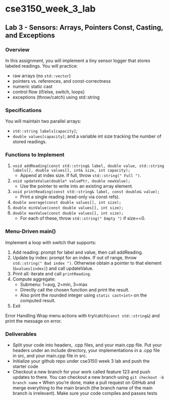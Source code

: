 # cse3150_week_3_lab

## Lab 3 - Sensors: Arrays, Pointers Const, Casting, and Exceptions

### Overview
In this assignment, you will implement a tiny sensor logger that stores labeled readings. You will practice:
* raw arrays (no `std::vector`)
* pointers vs. references, and const-correctness
* numeric static cast
* control flow (if/else, switch, loops)
* exceptions (throw/catch) using std::string

### Specifications
You will maintain two parallel arrays:
* `std::string labels[capacity]`;
* `double values[capacity]`;
and a variable int size tracking the number of stored readings.

### Functions to Implement
1. `void addReading(const std::string& label, double value, std::string labels[], double values[], int& size, int capacity);`
    * Append at index size. If full, throw `std::string(" Full ")`.
2. `void updateValue(double* valuePtr, double newValue);`
    * Use the pointer to write into an existing array element.
3. `void printReading(const std::string& label, const double& value);`
    * Print a single reading (read-only via const refs).
4. `double average(const double values[], int size);`
5. `double minValue(const double values[], int size);`
6. `double maxValue(const double values[], int size);`
    * For each of these, throw `std::string(" Empty ")` if size==0.

### Menu-Driven main()
Implement a loop with switch that supports:
1. Add reading: prompt for label and value, then call addReading.
2. Update by index: prompt for an index. If out of range, throw `std::string(" Bad index ")`. Otherwise obtain a pointer to that element (`&values[index]`) and call updateValue.
3. Print all: iterate and call `printReading`.
4. Compute aggregate:
    * Submenu: 1=avg, 2=min, 3=max
    * Directly call the chosen function and print the result.
    * Also print the rounded integer using `static cast<int>` on the computed result.
5. Exit

Error Handling Wrap menu actions with try/catch(`const std::string&`) and print the message on error.

### Deliverables
* Split your code into headers, .cpp files, and your main.cpp file. Put your headers under an include directory, your implementations in a .cpp file in src, and your main.cpp file in src.
* Initialize your github repo under cse3150 week 3 lab and push the starter code
* Checkout a new branch for your work called feature 123 and push updates to there. You can checkout a new branch using `git checkout -b branch name`
• When you’re done, make a pull request on GitHub and merge everything
to the main branch (the branch name of the main branch is irrelevant).
Make sure your code compiles and passes tests
